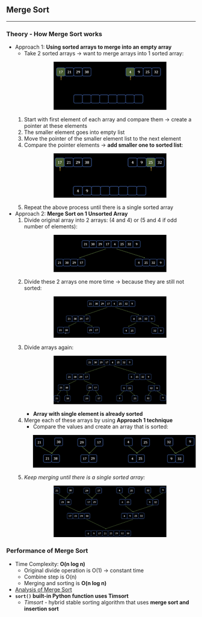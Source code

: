 ## Merge Sort
---
### Theory - How Merge Sort works
- Approach 1: **Using sorted arrays to merge into an empty array**
    - Take 2 sorted arrays -> want to merge arrays into 1 sorted array: <p align="center"><img src="Images/twoArrays.png" width="300"></p>
    1) Start with first element of each array and compare them -> create a pointer at these elements
    2) The smaller element goes into empty list
    3) Move the pointer of the smaller element list to the next element
    4) Compare the pointer elements -> **add smaller one to sorted list**: <p align="center"><img src="Images/pointer.png" width="300"></p>
    5) Repeat the above process until there is a single sorted array
- Approach 2: **Merge Sort on 1 Unsorted Array**
    1) Divide original array into 2 arrays: (4 and 4) or (5 and 4 if odd number of elements): <p align="center"><img src="Images/divide.png" width="300"></p>
    2) Divide these 2 arrays one more time -> because they are still not sorted: <p align="center"><img src="Images/divide2.png" width="300"></p>
    3) Divide arrays again: <p align="center"><img src="Images/divide3.png" width="300"></p>
        - **Array with single element is already sorted**
    4) Merge each of these arrays by using **Approach 1 technique**
        - Compare the values and create an array that is sorted: <p align="center"><img src="Images/merging.png" width="500"></p>
    5) *Keep merging until there is a single sorted array:* <p align="center"><img src="Images/finalMerge.png" width="300"></p>
### Performance of Merge Sort
- Time Complexity: **O(n log n)**
    - Original divide operation is O(1) -> constant time
    - Combine step is O(n)
    - Merging and sorting is **O(n log n)**
- [Analysis of Merge Sort](https://www.khanacademy.org/computing/computer-science/algorithms/merge-sort/a/analysis-of-merge-sort)
- **```sort()``` built-in Python function uses Timsort**
    - *Timsort* - hybrid stable sorting algorithm that uses **merge sort and insertion sort**